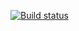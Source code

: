 [![Build status](https://ci.appveyor.com/api/projects/status/fg9llgvfuxq87ntp?svg=true)](https://ci.appveyor.com/project/VitalyZhandarov/hwapici)

